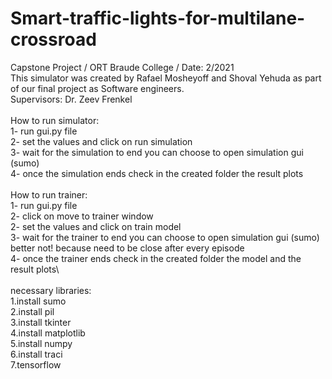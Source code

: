 # Smart-traffic-lights-for-multilane-crossroad
Capstone Project / ORT Braude College / Date: 2/2021\
This simulator was created by Rafael Mosheyoff and Shoval Yehuda as part of our final project as Software engineers.\
Supervisors: Dr. Zeev Frenkel 
\
\
How to run simulator:\
1- run gui.py file\
2- set the values and click on run simulation\
3- wait for the simulation to end you can choose to open simulation gui (sumo)\
4- once the simulation ends check in the created folder the result plots\
\
How to run trainer:\
1- run gui.py file\
2- click on move to trainer window\
2- set the values and click on train model\
3- wait for the trainer to end you can choose to open simulation gui (sumo) better not! because need to be close after every episode\
4- once the trainer ends check in the created folder the model and the result plots\ 
\
\
necessary libraries:\
1.install sumo\
2.install pil\
3.install tkinter\
4.install matplotlib\
5.install numpy\
6.install traci\
7.tensorflow 
